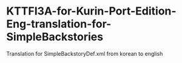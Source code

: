 # KTTFI3A-for-Kurin-Port-Edition-Eng-translation-for-SimpleBackstories
Translation for SimpleBackstoryDef.xml from korean to english
